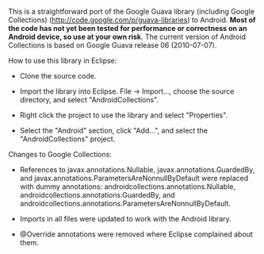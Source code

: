 This is a straightforward port of the Google Guava library (including
Google Collections) (http://code.google.com/p/guava-libraries) to
Android.  __Most of the code has not yet been tested for performance
or correctness on an Android device, so use at your own risk__.  The
current version of Android Collections is based on Google Guava
release 06 (2010-07-07).

How to use this library in Eclipse:

* Clone the source code.

* Import the library into Eclipse. File -> Import..., choose the source directory, and select "AndroidCollections".

* Right click the project to use the library and select "Properties".

* Select the "Android" section, click "Add...", and select the "AndroidCollections" project.

Changes to Google Collections:

* References to javax.annotations.Nullable, javax.annotations.GuardedBy, and javax.annotations.ParametersAreNonnullByDefault were replaced with dummy annotations: androidcollections.annotations.Nullable, androidcollections.annotations.GuardedBy, and androidcollections.annotations.ParametersAreNonnullByDefault.

* Imports in all files were updated to work with the Android library.

* @Override annotations were removed where Eclipse complained about them.
